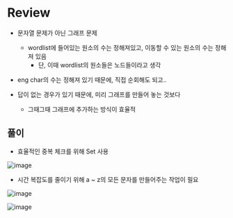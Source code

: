 # Review
- 문자열 문제가 아닌 그래프 문제
  - wordlist에 들어있는 원소의 수는 정해져있고, 이동할 수 있는 원소의 수는 정해져 있음
    - 단, 이때 wordlist의 원소들은 노드들이라고 생각
   
- eng char의 수는 정해져 있기 때문에, 직접 순회해도 되고..

- 답이 없는 경우가 있기 때문에, 미리 그래프를 만들어 놓는 것보다
  - 그때그때 그래프에 추가하는 방식이 효율적
 
## 풀이
- 효율적인 중복 체크를 위해 Set 사용

![image](https://github.com/eunbileeme/algorithm/assets/103405457/e9d406db-64a9-4d6c-9d99-24c3c4dae758)

- 시간 복잡도를 줄이기 위해 a ~ z의 모든 문자를 만들어주는 작업이 필요

![image](https://github.com/eunbileeme/algorithm/assets/103405457/8054e8d7-ad1c-4a35-94ba-f31de0b7f7de)

![image](https://github.com/eunbileeme/algorithm/assets/103405457/461f4b78-14b2-4d18-a18c-ab3dc4429c83)
